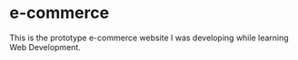 # e-commerce
This is the prototype e-commerce website I was developing while learning Web Development.
